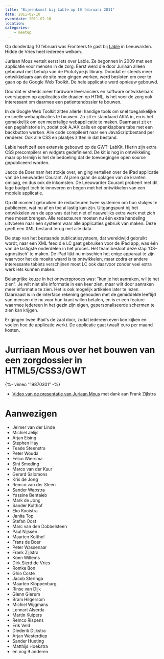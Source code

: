 ```yaml
---
title: "Bijeenkomst bij Lable op 10 februari 2011"
date: 2011-02-10
eventdate: 2011-02-10
location:
categories:
    - meetup
---
```























Op donderdag 10 februari was Fronteers te gast bij [Lable](http://lable.org) in Leeuwarden. Hidde de Vries heet iedereen welkom.

Juriaan Mous vertelt eerst iets over Lable. Ze begonnen in 2009 met een applicatie voor mensen in de zorg. Eerst werd die door Juriaan alleen gebouwd met behulp van de Prototype.js library. Doordat er steeds meer ontwikkelaars aan de site mee gingen werken, werd besloten om over te gaan op de Google Web Toolkit. De hele applicatie werd opnieuw gebouwd.

Doordat er steeds meer hardware leveranciers en software ontwikkelaars overstappen op applicaties die draaien op HTML, is het voor de zorg ook interessant om daarmee een patientendossier te bouwen.

In de Google Web Toolkit zitten allerlei handige tools om snel toegankelijke en snelle webapplicaties te bouwen. Zo zit er standaard ARIA in, en is het gemakkelijk om een meertalige webapplicatie te maken. Daarnaast zit er een pagiahistorie in, zodat ook AJAX calls en openklapbare tabs met een backbutton werken. Alle code compileert naar een JavaScriptbestand per renderer. Ook alle CSS en plaatjes zitten in dat bestand.

Lable heeft zelf een extensie gebouwd op de GWT: LabKit. Hierin zijn extra CSS precompilers en widgets gedefinieerd. De kit is nog in ontwikkeling, maar op termijn is het de bedoeling dat de toevoegingen open source gepubliceerd worden.

Jacco de Boer nam het stokje over, en ging vertellen over de iPad applicatie van de Leeuwarder Courant. Al jaren gaan de oplagen van de kranten omlaag, en dus ook de inkomsten. De Leeuwarder Courant probeert met dit lage budget toch te innoveren en begon met het ontwikkelen van een mobiele applicatie.

Op dit moment gebruiken de redacteuren twee systemen om hun stukjes te publiceren, wat nu af en toe al lastig kan zijn. Uitgangspunt bij het ontwikkelen van de app was dat het niet of nauwelijks extra werk met zich mee moest brengen. Alle redacteuren moeten nu één extra handeling uitvoeren naar een systeem waar alle applicaties gebruik van maken. Deze geeft een XML bestand terug met alle data.

De stap van het bestaande publicatiesysteem, dat wereldwijd gebruikt wordt, naar een XML feed die LC gaat gebruiken voor de iPad app, was één van de lastigste onderdelen in het proces. Het team besloot deze stap 'OS-agnostisch' te maken. De iPad lijkt nu misschien het enige apparaat te zijn waarvoor het de moeite waard is te ontwikkelen, maar zodra er andere interessante tablets verschijnen moet LC ook daarvoor zonder veel extra werk iets kunnen maken.

Belangrijke keuze in het ontwerpproces was: "kun je het aanraken, wil je het zien". Je wilt niet alle informatie in een keer zien, maar wilt door aanraken meer informatie te zien. Het is ook mogelijk artikelen later te lezen. Daarnaast is in de interface rekening gehouden met de gemiddelde leeftijd van mensen die nu voor hun krant willen betalen, en is er een feature waarmee iedereen in het gezin zijn eigen, gepersonaliseerde schermen te zien kan krijgen.

Er gingen twee iPad's de zaal door, zodat iedereen even kon kijken en voelen hoe de applicatie werkt. De applicatie gaat twaalf euro per maand kosten.

# Jurriaan Mous over het bouwen van een zorgdossier in HTML5/CSS3/GWT

{%- vimeo "19870301" -%}

* [Video van de presentatie van Juriaan Mous](http://vimeo.com/19870301) met dank aan Frank Zijlstra

# Aanwezigen

* Jelmer van der Linde
* Michiel Jelijs
* Arjan Eising
* Stephen Hay
* Teade Steenstra
* Peter Wouda
* Eelco Wiersma
* Sint Smeding
* Marco van der Kuur
* Gerard Salomons
* Kris de Jong
* Remco van der Steen
* Sander Wapstra
* Yassine Bentaieb
* Mark de Jong
* Sander Kolthof
* Eko Kooistra
* Janita Top
* Stefan Oost
* Marc van den Dobbelsteen
* Paul Nijssen
* Maarten Kolthof
* Frans de Boer
* Peter Wassenaar
* Frank Zijlstra
* Koen Willems
* Dirk Sierd de Vries
* Romke Bon
* Ghio Coste
* Jacob Steringa
* Maarten Kloppenburg
* Rinse van Dijk
* Glenn Glerum
* Bram Hilgersom
* Michiel Wijgmans
* Lennart Alserda
* Martin Kuipers
* Remco Rispens
* Erik Veld
* Diederik Dijkstra
* Arjan Westerdiep
* Sander Hueting
* Matthijs Hoekstra
* en nog 9 anderen

